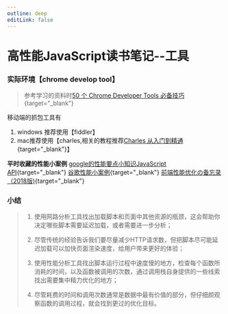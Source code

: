 ```yaml
---
outline: deep
editLink: false
---
```


# 高性能JavaScript读书笔记--工具

### 实际环境【chrome develop tool】

> 参考学习的资料时[50 个 Chrome Developer Tools
> 必备技巧](https://www.youtube.com/watch?v=xSrpjGSNqvI&list=PLXbU-2B80FvBhAYNx8qqx6gaNSKX9HlCm){target="_blank"}

移动端的抓包工具有

1.  windows 推荐使用【fiddler】
2.  mac推荐使用【charles,相关的教程推荐[Charles
    从入门到精通](http://blog.devtang.com/2015/11/14/charles-introduction/){target="_blank"}】

**平时收藏的性能小案例** [google的性能要点小知识JavaScript
API](https://crxdoc-zh.appspot.com/apps/api_index){target="_blank"}
[谷歌性能小案例](https://googlechrome.github.io/devtools-samples/jank/){target="_blank"}
[前端性能优化の备忘录（2018版)](https://w3ctech.com/topic/2089){target="_blank"}

### 小结

> 1.  使用网路分析工具找出加载脚本和页面中其他资源的瓶颈，这会帮助你决定哪些脚本需要延迟加载，或者需要进一步分析；
>
> 2.  尽管传统的经验告诉我们要尽量减少HTTP请求数，但把脚本尽可能延迟加载可以加快页面渲染速度，给用户带来更好的体验；
>
> 3.  使用性能分析工具找出脚本运行过程中速度慢的地方，检查每个函数所消耗的时间，以及函数被调用的次数，通过调用栈自身提供的一些线索找出需要集中精力优化的地方；
>
> 4.  尽管耗费的时间和调用次数通常是数据中最有价值的部分，但仔细颜观察函数的调用过程，就会找到更过的优化目标。

